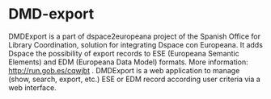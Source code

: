 DMD-export
==========
DMDExport is a part of dspace2europeana project of the Spanish Office for Library Coordination, solution for integrating Dspace con Europeana. It adds Dspace the possibility of export records to ESE (Europeana Semantic Elements) and EDM (Europeana Data Model) formats. More information: http://run.gob.es/cqwjbt .
DMDExport is a web application to manage (show, search, export, etc.) ESE or EDM record according user criteria via a web interface.
